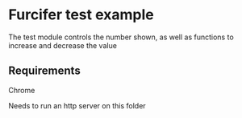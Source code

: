 # Furcifer test example

The test module controls the number shown, as well as functions to increase and decrease the value

## Requirements
Chrome

Needs to run an http server on this folder